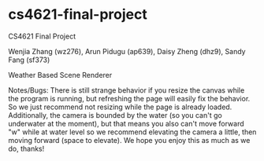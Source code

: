# cs4621-final-project
CS4621 Final Project

Wenjia Zhang (wz276), Arun Pidugu (ap639), Daisy Zheng (dhz9), Sandy Fang (sf373)

Weather Based Scene Renderer

Notes/Bugs: There is still strange behavior if you resize the canvas while the program is running, but refreshing the page will easily fix the behavior. So we just recommend not resizing while the page is already loaded. Additionally, the camera is bounded by the water (so you can't go underwater at the moment), but that means you also can't move forward "w" while at water level so we recommend elevating the camera a little, then moving forward (space to elevate). We hope you enjoy this as much as we do, thanks!